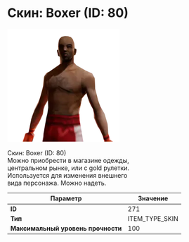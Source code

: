 # Скин: Boxer (ID: 80)

![Item Image](../img/271.webp?raw=true)

Скин: Boxer (ID: 80)<br>Можно приобрести в магазине одежды,<br>центральном рынке, или с gold рулетки.<br>Используется для изменения внешнего<br>вида персонажа. Можно надеть.


| Параметр | Значение |
|----------|----------|
| **ID** | 271 |
| **Тип** | ITEM_TYPE_SKIN |
| **Максимальный уровень прочности** | 100 |

